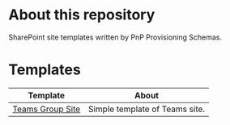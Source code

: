# About this repository
SharePoint site templates written by PnP Provisioning Schemas.  
  
# Templates
|Template|About|
---|---
|[Teams Group Site](Teams%20Group%20Site/ReadMe.md)|Simple template of Teams site.